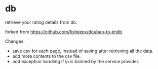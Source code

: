 # db

retrieve your rating details from db.

forked from https://github.com/fisheepx/douban-to-imdb


Changes:
- save csv for each page, instead of saving after retrieving all the data.
- add more contents to the csv file. 
- add exception handling if ip is banned by the service provider.
